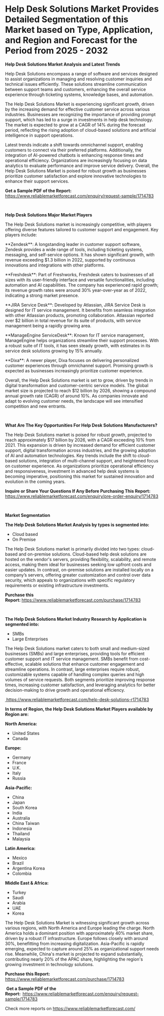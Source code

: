 <p><h1>Help Desk Solutions Market Provides Detailed Segmentation of this Market based on Type, Application, and Region and Forecast for the Period from 2025 - 2032</h1></p><p><strong>Help Desk Solutions Market Analysis and Latest Trends</strong></p>
<p><p>Help Desk Solutions encompass a range of software and services designed to assist organizations in managing and resolving customer inquiries and technical issues efficiently. These solutions streamline communication between support teams and customers, enhancing the overall service experience through ticketing systems, knowledge bases, and automation.</p><p>The Help Desk Solutions Market is experiencing significant growth, driven by the increasing demand for effective customer service across various industries. Businesses are recognizing the importance of providing prompt support, which has led to a surge in investments in help desk technology. The market is expected to grow at a CAGR of 14% during the forecast period, reflecting the rising adoption of cloud-based solutions and artificial intelligence in support operations.</p><p>Latest trends indicate a shift towards omnichannel support, enabling customers to connect via their preferred platforms. Additionally, the integration of AI-powered chatbots is enhancing response times and operational efficiency. Organizations are increasingly focusing on data analytics to evaluate performance and improve service delivery. Overall, the Help Desk Solutions Market is poised for robust growth as businesses prioritize customer satisfaction and explore innovative technologies to enhance their support services.</p></p>
<p><strong>Get a Sample PDF of the Report:&nbsp;</strong> <a href="https://www.reliablemarketforecast.com/enquiry/request-sample/1714783?utm_campaign=2853&utm_medium=2&utm_source=Github&utm_content=ia&utm_term=10032025&utm_id=help-desk-solutions">https://www.reliablemarketforecast.com/enquiry/request-sample/1714783</a></p>
<p>&nbsp;</p>
<p><strong>Help Desk Solutions Major Market Players</strong></p>
<p><p>The Help Desk Solutions market is increasingly competitive, with players offering diverse features tailored to customer support and engagement. Key players include:</p><p>**Zendesk**: A longstanding leader in customer support software, Zendesk provides a wide range of tools, including ticketing systems, messaging, and self-service options. It has shown significant growth, with revenue exceeding $1.3 billion in 2022, supported by continuous innovations and integrations with other platforms.</p><p>**Freshdesk**: Part of Freshworks, Freshdesk caters to businesses of all sizes with its user-friendly interface and versatile functionalities, including automation and AI capabilities. The company has experienced rapid growth; its revenue growth rates were around 30% year-over-year as of 2022, indicating a strong market presence.</p><p>**JIRA Service Desk**: Developed by Atlassian, JIRA Service Desk is designed for IT service management. It benefits from seamless integration with other Atlassian products, promoting collaboration. Atlassian reported over $2 billion in total revenue for its suite of products, with service management being a rapidly growing area.</p><p>**ManageEngine ServiceDesk**: Known for IT service management, ManageEngine helps organizations streamline their support processes. With a robust suite of IT tools, it has seen steady growth, with estimates in its service desk solutions growing by 15% annually.</p><p>**Dixa**: A newer player, Dixa focuses on delivering personalized customer experiences through omnichannel support. Promising growth is expected as businesses increasingly prioritize customer experience.</p><p>Overall, the Help Desk Solutions market is set to grow, driven by trends in digital transformation and customer-centric service models. The global market size is projected to reach $12 billion by 2026, showing a compound annual growth rate (CAGR) of around 10%. As companies innovate and adapt to evolving customer needs, the landscape will see intensified competition and new entrants.</p></p>
<p>&nbsp;</p>
<p><strong>What Are The Key Opportunities For Help Desk Solutions Manufacturers?</strong></p>
<p><p>The Help Desk Solutions market is poised for robust growth, projected to reach approximately $17 billion by 2026, with a CAGR exceeding 10% from 2021. This expansion is driven by increased demand for efficient customer support, digital transformation across industries, and the growing adoption of AI and automation technologies. Key trends include the shift to cloud-based solutions, integration of multi-channel support, and heightened focus on customer experience. As organizations prioritize operational efficiency and responsiveness, investment in advanced help desk systems is becoming imperative, positioning this market for sustained innovation and evolution in the coming years.</p></p>
<p><strong>Inquire or Share Your Questions If Any Before Purchasing This Report:</strong> <a href="https://www.reliablemarketforecast.com/enquiry/pre-order-enquiry/1714783?utm_campaign=2853&utm_medium=2&utm_source=Github&utm_content=ia&utm_term=10032025&utm_id=help-desk-solutions">https://www.reliablemarketforecast.com/enquiry/pre-order-enquiry/1714783</a></p>
<p>&nbsp;</p>
<p><strong>Market Segmentation</strong></p>
<p><strong>The Help Desk Solutions Market Analysis by types is segmented into:</strong></p>
<p><ul><li>Cloud based</li><li>On Premise</li></ul></p>
<p><p>The Help Desk Solutions market is primarily divided into two types: cloud-based and on-premise solutions. Cloud-based help desk solutions are hosted on the vendor's servers, providing flexibility, scalability, and remote access, making them ideal for businesses seeking low upfront costs and easier updates. In contrast, on-premise solutions are installed locally on a company’s servers, offering greater customization and control over data security, which appeals to organizations with specific regulatory requirements or existing infrastructure investments.</p></p>
<p><strong>Purchase this Report:&nbsp;</strong><a href="https://www.reliablemarketforecast.com/purchase/1714783?utm_campaign=2853&utm_medium=2&utm_source=Github&utm_content=ia&utm_term=10032025&utm_id=help-desk-solutions">https://www.reliablemarketforecast.com/purchase/1714783</a></p>
<p>&nbsp;</p>
<p><strong>The Help Desk Solutions Market Industry Research by Application is segmented into:</strong></p>
<p><ul><li>SMBs</li><li>Large Enterprises</li></ul></p>
<p><p>The Help Desk Solutions market caters to both small and medium-sized businesses (SMBs) and large enterprises, providing tools for efficient customer support and IT service management. SMBs benefit from cost-effective, scalable solutions that enhance customer engagement and streamline operations. In contrast, large enterprises require robust, customizable systems capable of handling complex queries and high volumes of service requests. Both segments prioritize improving response times, increasing customer satisfaction, and leveraging analytics for better decision-making to drive growth and operational efficiency.</p></p>
<p><a href="https://www.reliablemarketforecast.com/help-desk-solutions-r1714783?utm_campaign=2853&utm_medium=2&utm_source=Github&utm_content=ia&utm_term=10032025&utm_id=help-desk-solutions">&nbsp;https://www.reliablemarketforecast.com/help-desk-solutions-r1714783</a></p>
<p><strong>In terms of Region, the Help Desk Solutions Market Players available by Region are:</strong></p>
<p>
    <p> <strong> North America: </strong>
        <ul>
            <li>United States</li>
            <li>Canada</li>
        </ul>
        </p> 
    <p> <strong> Europe: </strong>
        <ul>
            <li>Germany</li>
            <li>France</li>
            <li>U.K.</li>
            <li>Italy</li>
            <li>Russia</li>
        </ul>
        </p> 
    <p> <strong> Asia-Pacific: </strong>
        <ul>
            <li>China</li>
            <li>Japan</li>
            <li>South Korea</li>
            <li>India</li>
            <li>Australia</li>
            <li>China Taiwan</li>
            <li>Indonesia</li>
            <li>Thailand</li>
            <li>Malaysia</li>
        </ul>
        </p> 
    <p> <strong> Latin America: </strong>
        <ul>
            <li>Mexico</li>
            <li>Brazil</li>
            <li>Argentina Korea</li>
            <li>Colombia</li>
        </ul>
        </p> 
    <p> <strong> Middle East & Africa: </strong>
        <ul>
            <li>Turkey</li>
            <li>Saudi</li>
            <li>Arabia</li>
            <li>UAE</li>
            <li>Korea</li>
        </ul>
    </p>
    </p>
<p><p>The Help Desk Solutions Market is witnessing significant growth across various regions, with North America and Europe leading the charge. North America holds a dominant position with approximately 40% market share, driven by a robust IT infrastructure. Europe follows closely with around 30%, benefitting from increasing digitalization. Asia-Pacific is rapidly emerging, expected to capture around 25% as organizational support needs rise. Meanwhile, China's market is projected to expand substantially, contributing nearly 20% of the APAC share, highlighting the region's growing investment in technology solutions.</p></p>
<p><strong>Purchase this Report: </strong><a href="https://www.reliablemarketforecast.com/purchase/1714783?utm_campaign=2853&utm_medium=2&utm_source=Github&utm_content=ia&utm_term=10032025&utm_id=help-desk-solutions">https://www.reliablemarketforecast.com/purchase/1714783</a></p>
<p>&nbsp;<strong>Get a Sample PDF of the Report:&nbsp;&nbsp;</strong><a href="https://www.reliablemarketforecast.com/enquiry/request-sample/1714783?utm_campaign=2853&utm_medium=2&utm_source=Github&utm_content=ia&utm_term=10032025&utm_id=help-desk-solutions">https://www.reliablemarketforecast.com/enquiry/request-sample/1714783</a></p>
<p><strong></strong></p>
<p>Check more reports on <a href="https://www.reliablemarketforecast.com/?utm_campaign=2853&utm_medium=2&utm_source=Github&utm_content=ia&utm_term=10032025&utm_id=help-desk-solutions">https://www.reliablemarketforecast.com/</a></p>